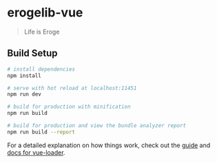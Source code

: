 # erogelib-vue

> Life is Eroge

## Build Setup

``` bash
# install dependencies
npm install

# serve with hot reload at localhost:11451
npm run dev

# build for production with minification
npm run build

# build for production and view the bundle analyzer report
npm run build --report
```

For a detailed explanation on how things work, check out the [guide](http://vuejs-templates.github.io/webpack/) and [docs for vue-loader](http://vuejs.github.io/vue-loader).
